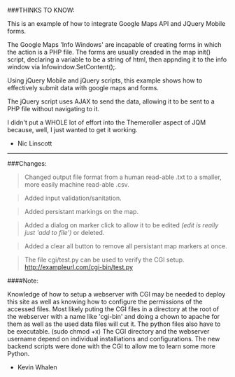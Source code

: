 
###THINKS TO KNOW:

This is an example of how to integrate Google Maps API and JQuery Mobile forms. 

The Google Maps 'Info Windows' are incapable of creating forms in which the action is a PHP file.
The forms are usually creaded in the map init() script, declaring a variable to be a string of html, 
then appnding it to the info window via Infowindow.SetContent();. 

Using jQuery Mobile and jQuery scripts, this example shows how to effectively submit data with google maps and forms. 

The jQuery script uses AJAX to send the data, allowing it to be sent to a PHP file without navigating to it. 

I didn't put a WHOLE lot of effort into the Themeroller aspect of JQM because, well, I just wanted to get it working. 

- Nic Linscott



---

###Changes: 

>Changed output file format from a human read-able .txt to a smaller, more easily machine read-able .csv.

>Added input validation/sanitation.

>Added persistant markings on the map.

>Added a dialog on marker click to allow it to be edited *(edit is really just 'add to file')* or deleted.

>Added a clear all button to remove all persistant map markers at once.

>The file cgi/test.py can be used to verify the CGI setup. 
>http://exampleurl.com/cgi-bin/test.py

####Note:

Knowledge of how to setup a webserver with CGI may be needed to deploy this site as well as knowing how to configure the permissions of the accessed files.
Most likely puting the CGI files in a directory at the root of the webserver with a name like 'cgi-bin' and doing a chown to apache for them as well as the used data files will cut it. 
The python files also have to be executable. (sudo chmod +x)
The CGI directory and the webserver username depend on individual installiations and configurations. 
The new backend scripts were done with the CGI to allow me to learn some more Python. 

- Kevin Whalen

